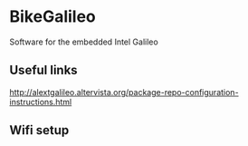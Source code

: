 # BikeGalileo
Software for the embedded Intel Galileo

## Useful links

http://alextgalileo.altervista.org/package-repo-configuration-instructions.html

## Wifi setup

